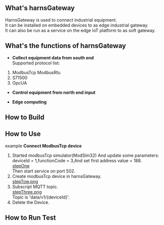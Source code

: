 ## What's harnsGateway

HarnsGateway is used to connect industrial equipment.  
It can be installed on embedded devices to as edge industrial gateway.   
It can also be run as a service on the edge IoT platform to as soft gateway.  

## What's the functions of harnsGateway

* **Collect equipment data from south end**  
Supported protocol list:
1. ModbusTcp ModbusRtu
2. S71500
3. OpcUA

* **Control equipment from north end input**

* **Edge computing**

## How to Build

## How to Use
example **Connect ModbusTcp device**
1. Started modbusTcp simulator(ModSim32) And update some parameters: deviceId = 1,functionCode = 3,And set first address value = 188.</br>[stepOne](https://postimg.cc/sBFyrN2M) </br>Then start service on port 502.
2. Create modbusTcp device in harnsGateway.</br> [stepTow.png](https://postimg.cc/svYFZdpy)
3. Subscript MQTT topic.</br> [stepThree.png](https://postimg.cc/ppTGRwqq) </br>Topic is 'data/v1/{deviceId}'.
4. Delete the Device.

## How to Run Test


